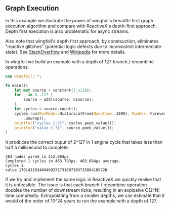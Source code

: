 

## Graph Execution

In this example we illustrate the power of wingfoil's breadth-first graph execution
algorithm and compare with ReactiveX's depth-first approach.   Depth first execution
is also problematic for async streams.

Also note that wingfoil's depth first approach, by constsuction, eliminates
"reactive glitches" (potential logic defects due to inconsistent intermediate state).
See [StackOverflow](https://stackoverflow.com/questions/25139257/terminology-what-is-a-glitch-in-functional-reactive-programming-rx)
and [Wikipedia](https://en.wikipedia.org/wiki/Reactive_programming#Glitches)
for more details.

In wingfoil we build an example with a depth of 127 branch / recombine operations:
```rust
use wingfoil::*;

fn main(){
    let mut source = constant(1_u128);
    for _ in 0..127 {
        source = add(&source, &source);
    }
    let cycles = source.count();
    cycles.run(RunMode::HistoricalFrom(NanoTime::ZERO), RunFor::Forever)
        .unwrap();
    println!("cycles {:?}", cycles.peek_value());
    println!("value {:?}", source.peek_value());
}
```
It produces the correct ouput of 2^127 in 1 engine cycle that takes
less than half a millisecond to complete.
```pre
384 nodes wired in 212.904µs
Completed 1 cycles in 463.793µs. 463.684µs average.
cycles 1
value 170141183460469231731687303715884105728
````

If we try and implement the same logic in ReactiveX we quickly realise
that it is unfeasible.   The issue is that each branch / recombine operation
doubles the number of downstream ticks, resulting in an explosive O(2^N)
time complexity.  Extrapolating from a smaller depths, we can
estimate that it would of the order of 10^24 years to run the example with a
depth of 127.

